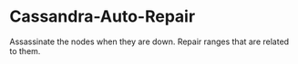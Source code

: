 # Cassandra-Auto-Repair
Assassinate the nodes when they are down. Repair ranges that are related to them.
